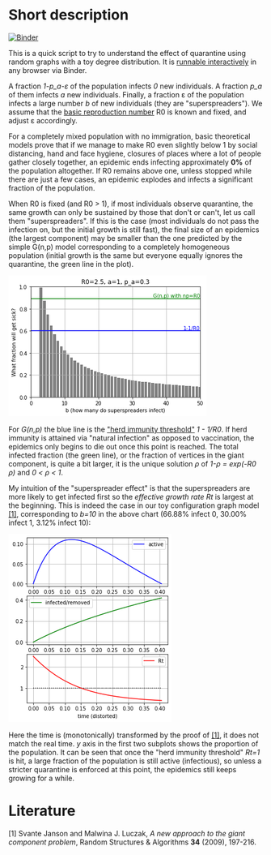 # Short description


[![Binder](https://mybinder.org/badge_logo.svg)](https://mybinder.org/v2/gh/valentas-kurauskas/heterogeneous-population-epidemics/master)

This is a quick script to try to understand the effect of quarantine using random graphs with a toy degree distribution.
It is [runnable interactively](https://mybinder.org/v2/gh/valentas-kurauskas/heterogeneous-population-epidemics/master) in any browser via Binder.

A fraction *1-p_a-ε* of the population infects *0* new individuals.
A fraction *p_a* of them infects *a* new individuals. Finally, a fraction ε of the population infects a large number *b* of new individuals (they are "superspreaders"). We assume that the [basic reproduction number](https://en.wikipedia.org/wiki/Basic_reproduction_number) R0 is known and fixed, and adjust ε accordingly. 

For a completely mixed population with no immigration, basic theoretical models prove that if we manage to make R0 even slightly below 1 by social distancing, hand and face hygiene, closures of places where a lot of people gather closely together, an epidemic ends infecting approximately **0%** of the population altogether. If R0 remains above one, unless stopped while there are just a few cases, an epidemic explodes and infects a significant fraction of the population.

When R0 is fixed (and R0 > 1), if most individuals observe quarantine, the same growth can only be sustained by those that don't or can't, let us call them "superspreaders". If this is the case (most individuals do not pass the infection on, but the initial growth is still fast), the final size of an epidemics (the largest component) may be smaller than the one predicted by the simple G(n,p) model corresponding to a completely homogeneous population (initial growth is the same but everyone equally ignores the quarantine, the green line in the plot).

![Example chart](example.png "30% infect 1, 100ε% (the superspreaders) infect b, others infect 0")

For *G(n,p)* the blue line is the ["herd immunity threshold"](https://en.wikipedia.org/wiki/Herd_immunity#Mechanics) *1 - 1/R0*. If herd immunity is attained via "natural infection" as opposed to vaccination, the epidemics only begins to die out once this point is reached. The total infected fraction (the green line), or the fraction of vertices in the giant component, is quite a bit larger, it is the unique solution *ρ* of *1-ρ  = exp(-R0 ρ)* and *0 < ρ < 1*.

My intuition of the "superspreader effect" is that the superspreaders are more likely to get infected first so the *effective growth rate* *Rt* is largest at the beginning. This is indeed the case in our toy configuration graph model [[1]](#1), corresponding to *b=10* in the above chart (66.88% infect 0, 30.00% infect 1, 3.12% infect 10):

![Example chart 2](example2.png)

Here the time is (monotonically) transformed by the proof of [[1]](#1), it does not match the real time.
*y* axis in the first two subplots shows the proportion of the population. It can be seen that once the "herd immunity
threshold" *Rt=1* is hit, a large fraction of the population is still active (infectious), so unless a stricter quarantine
is enforced at this point, the epidemics still keeps growing for a while.

# Literature

<a id="1">[1]</a> Svante Janson and Malwina J. Luczak, *A new approach to the giant component problem*, Random Structures & Algorithms **34** (2009), 197-216.
